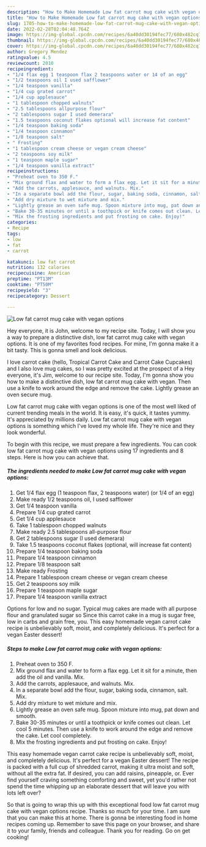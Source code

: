 ```yaml
---
description: "How to Make Homemade Low fat carrot mug cake with vegan options"
title: "How to Make Homemade Low fat carrot mug cake with vegan options"
slug: 1705-how-to-make-homemade-low-fat-carrot-mug-cake-with-vegan-options
date: 2022-02-28T02:04:48.764Z
image: https://img-global.cpcdn.com/recipes/6a40dd30194fec77/680x482cq70/low-fat-carrot-mug-cake-with-vegan-options-recipe-main-photo.jpg
thumbnail: https://img-global.cpcdn.com/recipes/6a40dd30194fec77/680x482cq70/low-fat-carrot-mug-cake-with-vegan-options-recipe-main-photo.jpg
cover: https://img-global.cpcdn.com/recipes/6a40dd30194fec77/680x482cq70/low-fat-carrot-mug-cake-with-vegan-options-recipe-main-photo.jpg
author: Gregory Mendez
ratingvalue: 4.5
reviewcount: 2010
recipeingredient:
- "1/4 flax egg 1 teaspoon flax 2 teaspoons water or 14 of an egg"
- "1/2 teaspoons oil I used safflower"
- "1/4 teaspoon vanilla"
- "1/4 cup grated carrot"
- "1/4 cup applesauce"
- "1 tablespoon chopped walnuts"
- "2.5 tablespoons allpurpose flour"
- "2 tablespoons sugar I used demerara"
- "1.5 teaspoons coconut flakes optional will increase fat content"
- "1/4 teaspoon baking soda"
- "1/4 teaspoon cinnamon"
- "1/8 teaspoon salt"
- " Frosting"
- "1 tablespoon cream cheese or vegan cream cheese"
- "2 teaspoons soy milk"
- "1 teaspoon maple sugar"
- "1/4 teaspoon vanilla extract"
recipeinstructions:
- "Preheat oven to 350 F."
- "Mix ground flax and water to form a flax egg. Let it sit for a minute, then add the oil and vanilla. Mix."
- "Add the carrots, applesauce, and walnuts. Mix."
- "In a separate bowl add the flour, sugar, baking soda, cinnamon, salt. Mix."
- "Add dry mixture to wet mixture and mix."
- "Lightly grease an oven safe mug. Spoon mixture into mug, pat down and smooth."
- "Bake 30-35 minutes or until a toothpick or knife comes out clean. Let cool 5 minutes. Then use a knife to work around the edge and remove the cake. Let cool completely."
- "Mix the frosting ingredients and put frosting on cake. Enjoy!"
categories:
- Recipe
tags:
- low
- fat
- carrot

katakunci: low fat carrot 
nutrition: 132 calories
recipecuisine: American
preptime: "PT13M"
cooktime: "PT50M"
recipeyield: "3"
recipecategory: Dessert

---
```



![Low fat carrot mug cake with vegan options](https://img-global.cpcdn.com/recipes/6a40dd30194fec77/680x482cq70/low-fat-carrot-mug-cake-with-vegan-options-recipe-main-photo.jpg)

Hey everyone, it is John, welcome to my recipe site. Today, I will show you a way to prepare a distinctive dish, low fat carrot mug cake with vegan options. It is one of my favorites food recipes. For mine, I'm gonna make it a bit tasty. This is gonna smell and look delicious.

I love carrot cake (hello, Tropical Carrot Cake and Carrot Cake Cupcakes) and I also love mug cakes, so I was pretty excited at the prospect of a Hey everyone, it&#39;s Jim, welcome to our recipe site. Today, I&#39;m gonna show you how to make a distinctive dish, low fat carrot mug cake with vegan. Then use a knife to work around the edge and remove the cake. Lightly grease an oven secure mug.

Low fat carrot mug cake with vegan options is one of the most well liked of current trending meals in the world. It is easy, it's quick, it tastes yummy. It's appreciated by millions daily. Low fat carrot mug cake with vegan options is something which I've loved my whole life. They're nice and they look wonderful.


To begin with this recipe, we must prepare a few ingredients. You can cook low fat carrot mug cake with vegan options using 17 ingredients and 8 steps. Here is how you can achieve that.

<!--inarticleads1-->

##### The ingredients needed to make Low fat carrot mug cake with vegan options:

1. Get 1/4 flax egg (1 teaspoon flax, 2 teaspoons water) (or 1/4 of an egg)
1. Make ready 1/2 teaspoons oil, I used safflower
1. Get 1/4 teaspoon vanilla
1. Prepare 1/4 cup grated carrot
1. Get 1/4 cup applesauce
1. Take 1 tablespoon chopped walnuts
1. Make ready 2.5 tablespoons all-purpose flour
1. Get 2 tablespoons sugar (I used demerara)
1. Take 1.5 teaspoons coconut flakes (optional, will increase fat content)
1. Prepare 1/4 teaspoon baking soda
1. Prepare 1/4 teaspoon cinnamon
1. Prepare 1/8 teaspoon salt
1. Make ready  Frosting
1. Prepare 1 tablespoon cream cheese or vegan cream cheese
1. Get 2 teaspoons soy milk
1. Prepare 1 teaspoon maple sugar
1. Prepare 1/4 teaspoon vanilla extract


Options for low and no sugar. Typical mug cakes are made with all purpose flour and granulated sugar so Since this carrot cake in a mug is sugar free, low in carbs and grain free, you. This easy homemade vegan carrot cake recipe is unbelievably soft, moist, and completely delicious. It&#39;s perfect for a vegan Easter dessert! 

<!--inarticleads2-->

##### Steps to make Low fat carrot mug cake with vegan options:

1. Preheat oven to 350 F.
1. Mix ground flax and water to form a flax egg. Let it sit for a minute, then add the oil and vanilla. Mix.
1. Add the carrots, applesauce, and walnuts. Mix.
1. In a separate bowl add the flour, sugar, baking soda, cinnamon, salt. Mix.
1. Add dry mixture to wet mixture and mix.
1. Lightly grease an oven safe mug. Spoon mixture into mug, pat down and smooth.
1. Bake 30-35 minutes or until a toothpick or knife comes out clean. Let cool 5 minutes. Then use a knife to work around the edge and remove the cake. Let cool completely.
1. Mix the frosting ingredients and put frosting on cake. Enjoy!


This easy homemade vegan carrot cake recipe is unbelievably soft, moist, and completely delicious. It&#39;s perfect for a vegan Easter dessert! The recipe is packed with a full cup of shredded carrot, making it ultra moist and soft, without all the extra fat. If desired, you can add raisins, pineapple, or. Ever find yourself craving something comforting and sweet, yet you&#39;d rather not spend the time whipping up an elaborate dessert that will leave you with lots left over? 

So that is going to wrap this up with this exceptional food low fat carrot mug cake with vegan options recipe. Thanks so much for your time. I am sure that you can make this at home. There is gonna be interesting food in home recipes coming up. Remember to save this page on your browser, and share it to your family, friends and colleague. Thank you for reading. Go on get cooking!
